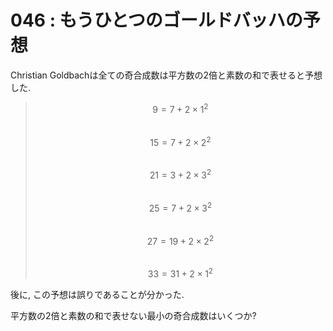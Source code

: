 # 046 : もうひとつのゴールドバッハの予想

Christian Goldbachは全ての奇合成数は平方数の2倍と素数の和で表せると予想した.

> $$9 = 7 + 2×1^2$$\
> $$15 = 7 + 2×2^2$$\
> $$21 = 3 + 2×3^2$$\
> $$25 = 7 + 2×3^2$$\
> $$27 = 19 + 2×2^2$$\
> $$33 = 31 + 2×1^2$$

後に, この予想は誤りであることが分かった.

平方数の2倍と素数の和で表せない最小の奇合成数はいくつか?
